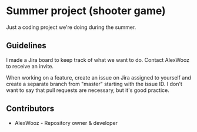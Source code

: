 # Summer project (shooter game)
Just a coding project we're doing during the summer.

## Guidelines
<p>I made a Jira board to keep track of what we want to do. Contact AlexWooz to receive an invite.</p>
<p>When working on a feature, create an issue on Jira assigned to yourself and create a separate branch from "master" starting with the issue ID. I don't want to say that pull requests are necessary, but it's good practice.</p>

## Contributors
<ul>
  <li>AlexWooz - Repository owner & developer</li>
</ul>
